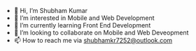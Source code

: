 - 👋 Hi, I’m Shubham Kumar
- 👀 I’m interested in Mobile and Web Development
- 🌱 I’m currently learning Front End Development
- 💞️ I’m looking to collaborate on Mobile and Web Deveopment
- 📫 How to reach me via shubhamkr7252@outlook.com

<!---
shubhamkr7252/shubhamkr7252 is a ✨ special ✨ repository because its `README.md` (this file) appears on your GitHub profile.
You can click the Preview link to take a look at your changes.
--->
